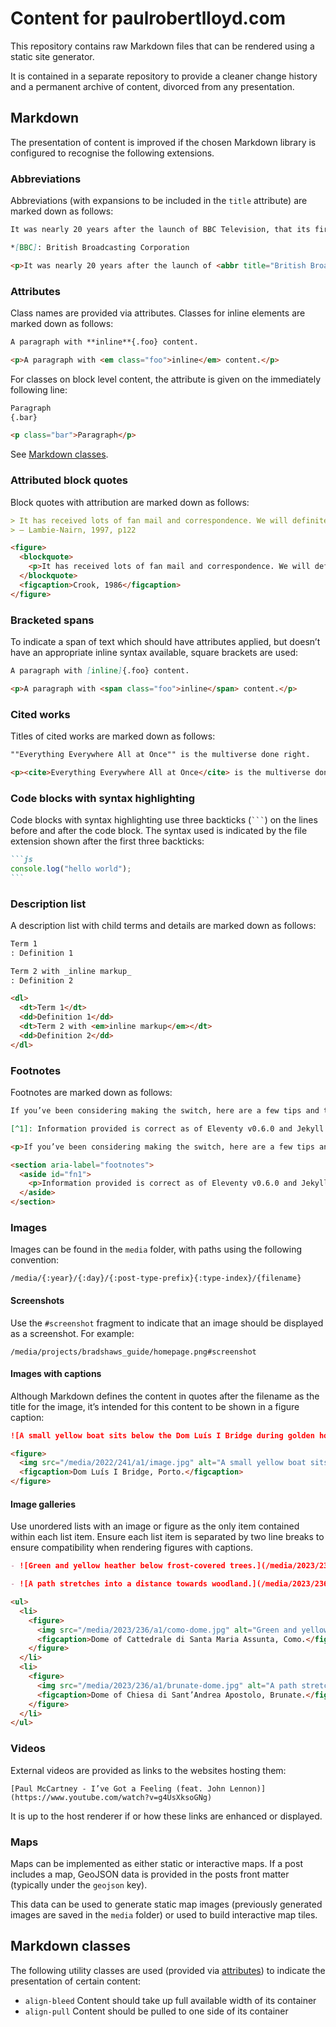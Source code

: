 # Content for paulrobertlloyd.com

This repository contains raw Markdown files that can be rendered using a static site generator.

It is contained in a separate repository to provide a cleaner change history and a permanent archive of content, divorced from any presentation.

## Markdown

The presentation of content is improved if the chosen Markdown library is configured to recognise the following extensions.

### Abbreviations

Abbreviations (with expansions to be included in the `title` attribute) are marked down as follows:

```md
It was nearly 20 years after the launch of BBC Television, that its first full-time graphic designer was employed, John Sewell, in 1954.

*[BBC]: British Broadcasting Corporation
```

```html
<p>It was nearly 20 years after the launch of <abbr title="British Broadcasting Corporation">BBC</abbr> Television, that its first full-time graphic designer was employed, John Sewell, in 1954.</p>
```

### Attributes

Class names are provided via attributes. Classes for inline elements are marked down as follows:

```md
A paragraph with **inline**{.foo} content.
```

```html
<p>A paragraph with <em class="foo">inline</em> content.</p>
```

For classes on block level content, the attribute is given on the immediately following line:

```md
Paragraph
{.bar}
```

```html
<p class="bar">Paragraph</p>
```

See [Markdown classes](#markdown-classes).

### Attributed block quotes

Block quotes with attribution are marked down as follows:

```md
> It has received lots of fan mail and correspondence. We will definitely be renewing its contract.
> — Lambie-Nairn, 1997, p122
```

```html
<figure>
  <blockquote>
    <p>It has received lots of fan mail and correspondence. We will definitely be renewing its contract.</p>
  </blockquote>
  <figcaption>Crook, 1986</figcaption>
</figure>
```

### Bracketed spans

To indicate a span of text which should have attributes applied, but doesn’t have an appropriate inline syntax available, square brackets are used:

```md
A paragraph with [inline]{.foo} content.
```

```html
<p>A paragraph with <span class="foo">inline</span> content.</p>
```

### Cited works

Titles of cited works are marked down as follows:

```md
""Everything Everywhere All at Once"" is the multiverse done right.
```

```html
<p><cite>Everything Everywhere All at Once</cite> is the multiverse done right.</p>
```

### Code blocks with syntax highlighting

Code blocks with syntax highlighting use three backticks (`` ``` ``) on the lines before and after the code block. The syntax used is indicated by the file extension shown after the first three backticks:

````md
```js
console.log("hello world");
```
````

### Description list

A description list with child terms and details are marked down as follows:

```md
Term 1
: Definition 1

Term 2 with _inline markup_
: Definition 2
```

```html
<dl>
  <dt>Term 1</dt>
  <dd>Definition 1</dd>
  <dt>Term 2 with <em>inline markup</em></dt>
  <dd>Definition 2</dd>
</dl>
```

### Footnotes

Footnotes are marked down as follows:

```md
If you’ve been considering making the switch, here are a few tips and tricks to help you on your way[^1].

[^1]: Information provided is correct as of Eleventy v0.6.0 and Jekyll v3.8.5
```

```html
<p>If you’ve been considering making the switch, here are a few tips and tricks to help you on your way<sup class="footnote-ref"><a href="#fn1" id="fnref1">1</a></sup>.</p>

<section aria-label="footnotes">
  <aside id="fn1">
    <p>Information provided is correct as of Eleventy v0.6.0 and Jekyll v3.8.5 <a href="#fnref1">↩︎</a></p>
  </aside>
</section>
```

### Images

Images can be found in the `media` folder, with paths using the following convention:

`/media/{:year}/{:day}/{:post-type-prefix}{:type-index}/{filename}`

#### Screenshots

Use the `#screenshot` fragment to indicate that an image should be displayed as a screenshot. For example:

`/media/projects/bradshaws_guide/homepage.png#screenshot`

#### Images with captions

Although Markdown defines the content in quotes after the filename as the title for the image, it’s intended for this content to be shown in a figure caption:

```md
![A small yellow boat sits below the Dom Luís I Bridge during golden hour.](/media/2022/241/a1/image.jpg "Dom Luís I Bridge, Porto.")
```

```html
<figure>
  <img src="/media/2022/241/a1/image.jpg" alt="A small yellow boat sits below the Dom Luís I Bridge during golden hour.">
  <figcaption>Dom Luís I Bridge, Porto.</figcaption>
</figure>
```

#### Image galleries

Use unordered lists with an image or figure as the only item contained within each list item. Ensure each list item is separated by two line breaks to ensure compatibility when rendering figures with captions.

```md
- ![Green and yellow heather below frost-covered trees.](/media/2023/236/a1/como-dome.jpg "Dome of Cattedrale di Santa Maria Assunta, Como.")

- ![A path stretches into a distance towards woodland.](/media/2023/236/a1/brunate-dome.jpg "Dome of Chiesa di Sant’Andrea Apostolo, Brunate.")
```

```html
<ul>
  <li>
    <figure>
      <img src="/media/2023/236/a1/como-dome.jpg" alt="Green and yellow heather below frost-covered trees.">
      <figcaption>Dome of Cattedrale di Santa Maria Assunta, Como.</figcaption>
    </figure>
  </li>
  <li>
    <figure>
      <img src="/media/2023/236/a1/brunate-dome.jpg" alt="A path stretches into a distance towards woodland.">
      <figcaption>Dome of Chiesa di Sant’Andrea Apostolo, Brunate.</figcaption>
    </figure>
  </li>
</ul>
```

### Videos

External videos are provided as links to the websites hosting them:

`[Paul McCartney - I’ve Got a Feeling (feat. John Lennon)](https://www.youtube.com/watch?v=g4UsXksoGNg)`

It is up to the host renderer if or how these links are enhanced or displayed.

### Maps

Maps can be implemented as either static or interactive maps. If a post includes a map, GeoJSON data is provided in the posts front matter (typically under the `geojson` key).

This data can be used to generate static map images (previously generated images are saved in the `media` folder) or used to build interactive map tiles.

## Markdown classes

The following utility classes are used (provided via [attributes](#attributes)) to indicate the presentation of certain content:

- `align-bleed`
  Content should take up full available width of its container
- `align-pull`
  Content should be pulled to one side of its container
